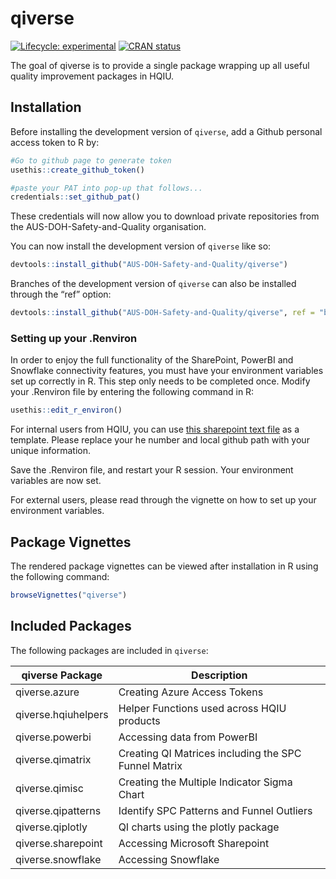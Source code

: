 
<!-- README.md is generated from README.Rmd. Please edit that file -->

# qiverse

<!-- badges: start -->

[![Lifecycle:
experimental](https://img.shields.io/badge/lifecycle-experimental-orange.svg)](https://lifecycle.r-lib.org/articles/stages.html#experimental)
[![CRAN
status](https://www.r-pkg.org/badges/version/qiverse)](https://CRAN.R-project.org/package=qiverse)

<!-- badges: end -->

The goal of qiverse is to provide a single package wrapping up all
useful quality improvement packages in HQIU.

## Installation

Before installing the development version of `qiverse`, add a Github
personal access token to R by:

``` r
#Go to github page to generate token
usethis::create_github_token()

#paste your PAT into pop-up that follows...
credentials::set_github_pat()
```

These credentials will now allow you to download private repositories
from the AUS-DOH-Safety-and-Quality organisation.

You can now install the development version of `qiverse` like so:

``` r
devtools::install_github("AUS-DOH-Safety-and-Quality/qiverse")
```

Branches of the development version of `qiverse` can also be installed
through the “ref” option:

``` r
devtools::install_github("AUS-DOH-Safety-and-Quality/qiverse", ref = "branch-a")
```

### Setting up your .Renviron

In order to enjoy the full functionality of the SharePoint, PowerBI and
Snowflake connectivity features, you must have your environment
variables set up correctly in R. This step only needs to be completed
once. Modify your .Renviron file by entering the following command in R:

``` r
usethis::edit_r_environ()
```

For internal users from HQIU, you can use [this sharepoint text
file](https://wahealthdept.sharepoint.com/:t:/r/sites/SafetyandQualityIndicatorSetSQuIS/internal/SQuIS%20O365%20Confidential%20Documents/R/connectivity/example_renviron.txt)
as a template. Please replace your he number and local github path with
your unique information.

Save the .Renviron file, and restart your R session. Your environment
variables are now set.

For external users, please read through the vignette on how to set up
your environment variables.

## Package Vignettes

The rendered package vignettes can be viewed after installation in R
using the following command:

``` r
browseVignettes("qiverse")
```

## Included Packages

The following packages are included in `qiverse`:

| qiverse Package     | Description                                          |
|---------------------|------------------------------------------------------|
| qiverse.azure       | Creating Azure Access Tokens                         |
| qiverse.hqiuhelpers | Helper Functions used across HQIU products           |
| qiverse.powerbi     | Accessing data from PowerBI                          |
| qiverse.qimatrix    | Creating QI Matrices including the SPC Funnel Matrix |
| qiverse.qimisc      | Creating the Multiple Indicator Sigma Chart          |
| qiverse.qipatterns  | Identify SPC Patterns and Funnel Outliers            |
| qiverse.qiplotly    | QI charts using the plotly package                   |
| qiverse.sharepoint  | Accessing Microsoft Sharepoint                       |
| qiverse.snowflake   | Accessing Snowflake                                  |
